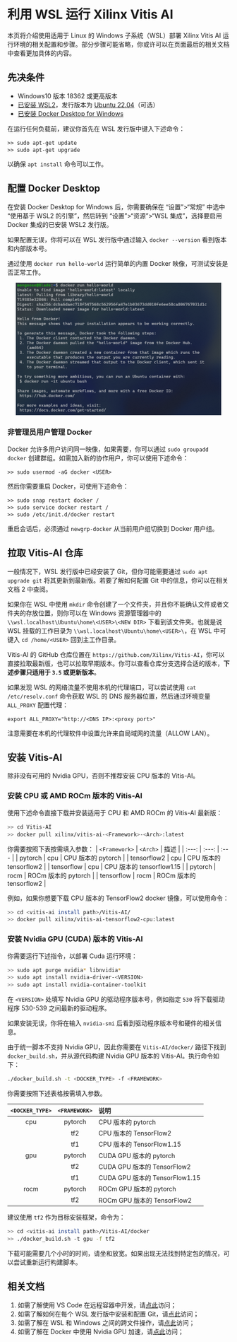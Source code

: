 # 利用 WSL 运行 Xilinx Vitis AI

本页将介绍使用适用于 Linux 的 Windows 子系统（WSL）部署 Xilinx Vitis AI 运行环境的相关配置和步骤。部分步骤可能省略，你或许可以在页面最后的相关文档中查看更加具体的内容。

## 先决条件

  * Windows10 版本 18362 或更高版本
  * [已安装 WSL2](https://github.com/MongooseOrion/Senses/blob/main/develop_on_Windows/WSL.md)，发行版本为 [Ubuntu 22.04](https://www.microsoft.com/store/productid/9PDXGNCFSCZV?ocid=pdpshare)（可选）
  * [已安装 Docker Desktop for Windows](https://docs.docker.com/desktop/wsl/#download)

在运行任何负载前，建议你首先在 WSL 发行版中键入下述命令：
```
>> sudo apt-get update
>> sudo apt-get upgrade
```
以确保 `apt install` 命令可以工作。


## 配置 Docker Desktop

在安装 Docker Desktop for Windows 后，你需要确保在 “设置”>“常规” 中选中 “使用基于 WSL2 的引擎”，然后转到 “设置”>“资源”>“WSL 集成”，选择要启用 Docker 集成的已安装 WSL2 发行版。

如果配置无误，你将可以在 WSL 发行版中通过输入 `docker --version` 看到版本和内部版本号。

通过使用 `docker run hello-world` 运行简单的内置 Docker 映像，可测试安装是否正常工作。

<div align='center'><img src = '../Picture\vit\屏幕截图 2023-08-31 142420.png' height='300' title='运行 Hello world Docker 映像应该出现的结果'></div>

### 非管理员用户管理 Docker

Docker 允许多用户访问同一映像，如果需要，你可以通过 `sudo groupadd docker` 创建群组。如需加入新的协作用户，你可以使用下述命令：
```
>> sudo usermod -aG docker <USER>
```
然后你需要重启 Docker，可使用下述命令：
```
>> sudo snap restart docker /
>> sudo service docker restart /
>> sudo /etc/init.d/docker restart
```
重启会话后，必须通过 `newgrp-docker` 从当前用户组切换到 Docker 用户组。

## 拉取 Vitis-AI 仓库

一般情况下，WSL 发行版中已经安装了 Git，但你可能需要通过 `sudo apt upgrade git` 将其更新到最新版。若要了解如何配置 Git 中的信息，你可以在相关文档 2 中查阅。

如果你在 WSL 中使用 `mkdir` 命令创建了一个文件夹，并且你不能确认文件或者文件夹的存放位置，则你可以在 Windows 资源管理器中的 `\\wsl.localhost\Ubuntu\home\<USER>\<NEW DIR>` 下看到该文件夹。也就是说 WSL 挂载的工作目录为 `\\wsl.localhost\Ubuntu\home\<USER>\`，在 WSL 中可键入 `cd /home/<USER>` 回到主工作目录。

Vitis-AI 的 GitHub 仓库位置在 `https://github.com/Xilinx/Vitis-AI`，你可以直接拉取最新版，也可以拉取早期版本。你可以查看仓库分支选择合适的版本，**下述步骤只适用于 `3.5` 或更新版本**。

如果发现 WSL 的网络流量不使用本机的代理端口，可以尝试使用 `cat /etc/resolv.conf` 命令获取 WSL 的 DNS 服务器位置，然后通过环境变量 `ALL_PROXY` 配置代理：
```
export ALL_PROXY="http://<DNS IP>:<proxy port>"
```
注意需要在本机的代理软件中设置允许来自局域网的流量（ALLOW LAN）。

## 安装 Vitis-AI

除非没有可用的 Nvidia GPU，否则不推荐安装 CPU 版本的 Vitis-AI。

### 安装 CPU 或 AMD ROCm 版本的 Vitis-AI

使用下述命令直接下载并安装适用于 CPU 和 AMD ROCm 的 Vitis-AI 最新版：
```bash
>> cd Vitis-AI
>> docker pull xilinx/vitis-ai-<Framework>-<Arch>:latest
```

你需要按照下表按需填入参数：
| `<Framework>` | `<Arch>` | 描述 |
| :---: | :---: | :--- |
| pytorch | cpu | CPU 版本的 pytorch |
| tensorflow2 | cpu | CPU 版本的 tensorflow2 |
| tensorflow | cpu | CPU 版本的 tensorflow1.15 |
| pytorch | rocm | ROCm 版本的 pytorch |
| tensorflow | rocm | ROCm 版本的 tensorflow2 |

例如，如果你想要下载 CPU 版本的 TensorFlow2 docker 镜像，可以使用命令：
```bash
>> cd <vitis-ai install path>/Vitis-AI/
>> docker pull xilinx/vitis-ai-tensorflow2-cpu:latest
```

### 安装 Nvidia GPU (CUDA) 版本的 Vitis-AI

你需要运行下述指令，以部署 Cuda 运行环境：
```bash
>> sudo apt purge nvidia* libnvidia*
>> sudo apt install nvidia-driver-<VERSION>
>> sudo apt install nvidia-container-toolkit
```
在 `<VERSION>` 处填写 Nvidia GPU 的驱动程序版本号，例如指定 `530` 将下载驱动程序 530-539 之间最新的驱动程序。

如果安装无误，你将在输入 `nvidia-smi` 后看到驱动程序版本号和硬件的相关信息。

由于统一脚本不支持 Nvidia GPU，因此你需要在 `Vitis-AI/docker/` 路径下找到 `docker_build.sh`，并从源代码构建 Nvidia GPU 版本的 Vitis-AI。执行命令如下：
```bash
./docker_build.sh -t <DOCKER_TYPE> -f <FRAMEWORK>
```

你需要按照下述表格按需填入参数。

| `<DOCKER_TYPE>` | `<FRAMEWORK>` |说明|
| :---: | :---: | :--- |
| cpu | pytorch | CPU 版本的 pytorch |
|| tf2 | CPU 版本的 TensorFlow2 |
|| tf1 | CPU 版本的 TensorFlow1.15 |
| gpu | pytorch | CUDA GPU 版本的 pytorch |
|| tf2 | CUDA GPU 版本的 TensorFlow2 |
|| tf1 | CUDA GPU 版本的 TensorFlow1.15 |
| rocm | pytorch | ROCm GPU 版本的 pytorch |
|| tf2 | ROCm GPU 版本的 TensorFlow2 |

建议使用 `tf2` 作为目标安装框架，命令为：
```bash
>> cd <vitis-ai install path>/Vitis-AI/docker
>> ./docker_build.sh -t gpu -f tf2
```

下载可能需要几个小时的时间，请坐和放宽。如果出现无法找到特定包的情况，可以尝试重新运行构建脚本。



## 相关文档

  1. 如需了解使用 VS Code 在远程容器中开发，请[点此](https://learn.microsoft.com/zh-cn/windows/wsl/tutorials/wsl-containers)访问；
  2. 如需了解如何在每个 WSL 发行版中安装和配置 Git，请[点此](https://learn.microsoft.com/zh-cn/windows/wsl/tutorials/wsl-git)访问；
  3. 如需了解在 WSL 和 Windows 之间的跨文件操作，请[点此](https://learn.microsoft.com/zh-cn/windows/wsl/filesystems)访问；
  4. 如需了解在 Docker 中使用 Nvidia GPU 加速，请[点此](https://xilinx.github.io/Vitis-AI/3.5/html/docs/install/install.html)访问；